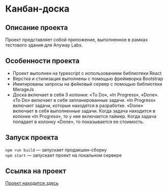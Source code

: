 # Канбан-доска
## Описание проекта
Проект представляет собой приложение, выполненное в рамках тестового здания для Anyway Labs.

## Особенности проекта
+ Проект выполнен на typescript с использованием библиотеки React
+ Верстка и стилизация выполнены с помощью фреймворка Bootstrap
+ Имитированы запросы на фейковый сервер с помощью библиотеки MerageJs
+ Доска включает в себя 3 колонки: «To Do», «In Progress», «Done». «To Do» включает в себя запланированные задачи. «In Progress» включает задачи, которые находятся в разработке. «Done» включает в себя выполненные задачи. Когда задача находится в колонке «In Progress», то у нее включается таймер. Когда задача попадает в колонку «Done», то показывается ее стоимость. 

## Запуск проекта
`npm run build` — запускает продакшен-сборку    
`npm start` — запускает проект на локальном сервере

## Ссылка на проект
[Проект находится здесь](https://kanban-react-miragejs-typescript.vercel.app/)